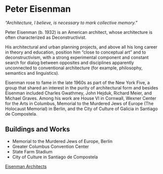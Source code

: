 # Peter Eisenman

*“Architecture, I believe, is necessary to mark collective memory.”*

Peter Eisenman (b. 1932) is an American architect, whose architecture is often characterized as Deconstructivist. 

His architectural and urban planning projects, and above all his long career 
in theory and education, position him “close to conceptual art” and to deconstructivism, 
with a strong experimental component and constant search for dialog 
between opposites and disciplines apparently unconnected to conventional 
architecture (for example, philosophy, semantics and linguistics).

Eisenman rose to fame in the late 1960s as part of the New York Five, a group 
that shared an interest in the purity of architectural form and besides Eisenman included Charles Gwathmey, 
John Hejduk, Richard Meier, and Michael Graves. Among his work are House VI in Cornwall, Wexner Center for the Arts 
in Columbus, Memorial to the Murdered Jews of Europe (The Holocaust Memorial) in Berlin, and the City of Culture of Galicia in Santiago de Compostela.

## Buildings and Works

* Memorial to the Murdered Jews of Europe, Berlin
* Greater Columbus Convention Center
* State Farm Stadium
* City of Culture in Santiago de Compostela















[ Eisenman Architects ](https://eisenmanarchitects.com)
